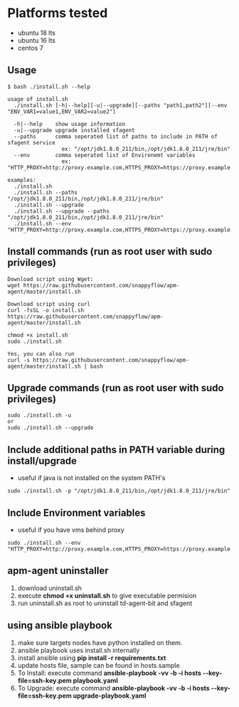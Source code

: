 # Platforms tested

- ubuntu 18 lts
- ubuntu 16 lts
- centos 7

## Usage

```
$ bash ./install.sh --help

usage of install.sh
  ./install.sh [-h|--help][-u|--upgrade][--paths "path1,path2"][--env "ENV_VAR1=value1,ENV_VAR2=value2"]

  -h|--help    show usage information
  -u|--upgrade upgrade installed sfagent
  --paths      comma seperated list of paths to include in PATH of sfagent service
                 ex: "/opt/jdk1.8.0_211/bin,/opt/jdk1.8.0_211/jre/bin"
  --env        comma seperated list of Environemt variables
                 ex: "HTTP_PROXY=http://proxy.example.com,HTTPS_PROXY=https://proxy.example.com"

examples:
  ./install.sh
  ./install.sh --paths "/opt/jdk1.8.0_211/bin,/opt/jdk1.8.0_211/jre/bin"
  ./install.sh --upgrade
  ./install.sh --upgrade --paths "/opt/jdk1.8.0_211/bin,/opt/jdk1.8.0_211/jre/bin"
  ./install.sh --env "HTTP_PROXY=http://proxy.example.com,HTTPS_PROXY=https://proxy.example.com"

```

## Install commands (run as root user with sudo privileges)

```
Download script using Wget:
wget https://raw.githubusercontent.com/snappyflow/apm-agent/master/install.sh

Download script using curl
curl -fsSL -o install.sh https://raw.githubusercontent.com/snappyflow/apm-agent/master/install.sh

chmod +x install.sh
sudo ./install.sh

Yes, you can also run
curl -s https://raw.githubusercontent.com/snappyflow/apm-agent/master/install.sh | bash
```

## Upgrade commands (run as root user with sudo privileges)

```
sudo ./install.sh -u
or
sudo ./install.sh --upgrade
```

## Include additional paths in PATH variable during install/upgrade

- useful if java is not installed on the system PATH's

```
sudo ./install.sh -p "/opt/jdk1.8.0_211/bin,/opt/jdk1.8.0_211/jre/bin"
```

## Include Environment variables

- useful if you have vms behind proxy

```
sudo ./install.sh --env "HTTP_PROXY=http://proxy.example.com,HTTPS_PROXY=https://proxy.example.com"
```

## apm-agent uninstaller

1) download uninstall.sh
2) execute **chmod +x uninstall.sh** to give executable permision
3) run uninstall.sh as root to uninstall td-agent-bit and sfagent

## using ansible playbook

1) make sure targets nodes have python installed on them.
2) ansible playbook uses install.sh internally
3) install ansible using **pip install -r requirements.txt**
4) update hosts file, sample can be found in hosts.sample
5) To Install: execute command **ansible-playbook -vv -b -i hosts --key-file=ssh-key.pem playbook.yaml**
6) To Upgrade: execute command **ansible-playbook -vv -b -i hosts --key-file=ssh-key.pem upgrade-playbook.yaml**
